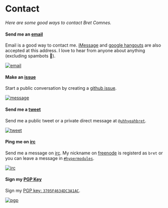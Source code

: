 
# Contact

*Here are some good ways to contact Bret Comnes.*

#### <i class="fa fa-envelope"></i> Send me an [email][email-url]

Email is a good way to contact me.  [iMessage](https://en.wikipedia.org/wiki/IMessage) and [google hangouts](https://hangouts.google.com) are also accepted at this address.  I love to hear from anyone about anything (excluding spambots 🤖).

[![email][email-img]][email-url]

[email-img]: http://img.shields.io/badge/compose-email-brightgreen.svg?style=flat-square
[email-url]: mailto:bcomnes@gmail.com

#### <i class="fa fa-github-alt"></i> Make an [issue][message-url]

Start a public conversation by creating a [github issue][message-url].

[![message][message-img]][message-url]

[message-img]: http://img.shields.io/badge/create-issue-green.svg?style=flat-square
[message-url]: https://github.com/bcomnes/bret.io/issues/new


#### <i class="fa fa-twitter"></i> Send me a [tweet][tweet-url]

Send me a public tweet or a private direct message at [`@uhhyeahbret`](http://twitter.com/uhhyeahbret).

[![tweet][tweet-img]][tweet-url]

[tweet-img]: http://img.shields.io/badge/send-tweet-green.svg?style=flat-square
[tweet-url]: https://twitter.com/intent/tweet?text=@uhhyeahbret

#### <i class="fa fa-commenting-o"></i> Ping me on [irc][irc-url]

Send me a message on [irc][irc-url].  My nickname on [freenode](https://freenode.net) is registerd as `bret` or you can leave a message in [`#hypermodules`][irc-url].

[![irc][irc-img]][irc-url]

[irc-img]: http://img.shields.io/badge/query-irc-yellow.svg?style=flat-square
[irc-url]: https://www.irccloud.com/invite?channel=%23hypermodules&hostname=irc.freenode.net&port=6697&ssl=1

#### <i class="fa fa-lock" aria-hidden="true"></i> Sign my [PGP Key](https://keybase.io/bret)

Sign my [PGP key: `3705F4634DC3A1AC`][pgp-url].

[![pgp][pgp-img]][pgp-url]

[pgp-img]: http://img.shields.io/badge/pgp-sign-yellow.svg?style=flat-square
[pgp-url]: https://keybase.io/bret
